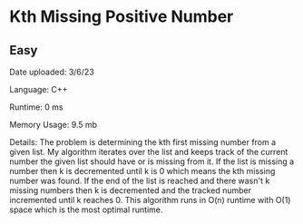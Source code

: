 
# Kth Missing Positive Number

## Easy

Date uploaded: 3/6/23

Language: C++

Runtime: 0 ms

Memory Usage: 9.5 mb

Details: The problem is determining the kth first missing number from a given list. My algorithm iterates over the list and keeps track of the current number the given list should have or is missing from it. If the list is missing a number then k is decremented until k is 0 which means the kth missing number was found. If the end of the list is reached and there wasn't k missing numbers then k is decremented and the tracked number incremented until k reaches 0. This algorithm runs in O(n) runtime with O(1) space which is the most optimal runtime.
